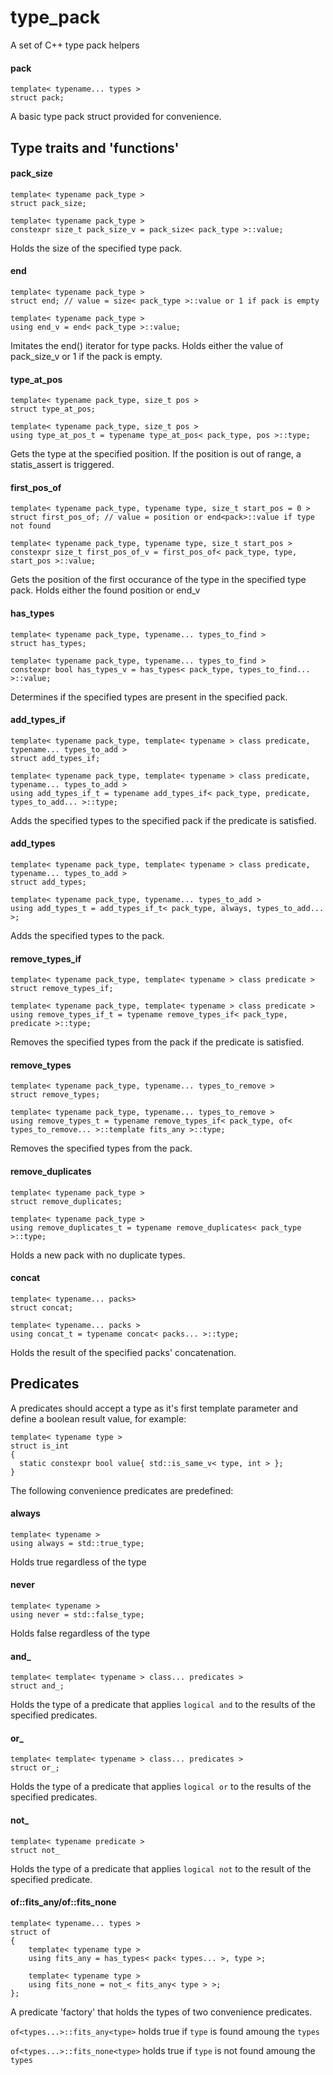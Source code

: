 # type_pack
A set of C++ type pack helpers

####  pack
```
template< typename... types >
struct pack;
```
A basic type pack struct provided for convenience.

## Type traits and 'functions'

####  pack_size
```
template< typename pack_type >
struct pack_size;

template< typename pack_type >
constexpr size_t pack_size_v = pack_size< pack_type >::value;
``` 
Holds the size of the specified type pack.

####  end
```
template< typename pack_type >
struct end; // value = size< pack_type >::value or 1 if pack is empty

template< typename pack_type >
using end_v = end< pack_type >::value;
``` 
Imitates the end() iterator for type packs. Holds either the value of pack_size_v or 1 if the pack is empty.

####  type_at_pos
```
template< typename pack_type, size_t pos >
struct type_at_pos;

template< typename pack_type, size_t pos >
using type_at_pos_t = typename type_at_pos< pack_type, pos >::type;
``` 
Gets the type at the specified position. If the position is out of range, a statis_assert is triggered.

####  first_pos_of
```
template< typename pack_type, typename type, size_t start_pos = 0 >
struct first_pos_of; // value = position or end<pack>::value if type not found

template< typename pack_type, typename type, size_t start_pos >
constexpr size_t first_pos_of_v = first_pos_of< pack_type, type, start_pos >::value;
``` 
Gets the position of the first occurance of the type in the specified type pack. Holds either the found position or end_v

####  has_types
```
template< typename pack_type, typename... types_to_find >
struct has_types;

template< typename pack_type, typename... types_to_find >
constexpr bool has_types_v = has_types< pack_type, types_to_find... >::value;
``` 
Determines if the specified types are present in the specified pack.

####  add_types_if
```
template< typename pack_type, template< typename > class predicate, typename... types_to_add >
struct add_types_if;

template< typename pack_type, template< typename > class predicate, typename... types_to_add >
using add_types_if_t = typename add_types_if< pack_type, predicate, types_to_add... >::type;
``` 
Adds the specified types to the specified pack if the predicate is satisfied. 

####  add_types
```
template< typename pack_type, template< typename > class predicate, typename... types_to_add >
struct add_types;

template< typename pack_type, typename... types_to_add >
using add_types_t = add_types_if_t< pack_type, always, types_to_add... >;
``` 
Adds the specified types to the pack.

####  remove_types_if
```
template< typename pack_type, template< typename > class predicate >
struct remove_types_if;

template< typename pack_type, template< typename > class predicate >
using remove_types_if_t = typename remove_types_if< pack_type, predicate >::type;
``` 
Removes the specified types from the pack if the predicate is satisfied. 

####  remove_types
```
template< typename pack_type, typename... types_to_remove >
struct remove_types;

template< typename pack_type, typename... types_to_remove >
using remove_types_t = typename remove_types_if< pack_type, of< types_to_remove... >::template fits_any >::type;
``` 
Removes the specified types from the pack.

####  remove_duplicates
```
template< typename pack_type >
struct remove_duplicates;

template< typename pack_type >
using remove_duplicates_t = typename remove_duplicates< pack_type >::type;
``` 
Holds a new pack with no duplicate types.

####  concat
```
template< typename... packs>
struct concat;

template< typename... packs >
using concat_t = typename concat< packs... >::type;
``` 
Holds the result of the specified packs' concatenation.

##  Predicates
A predicates should accept a type as it's first template parameter and define a boolean result value, for example:
```
template< typename type >
struct is_int
{
  static constexpr bool value{ std::is_same_v< type, int > };
}
``` 

The following convenience predicates are predefined:
####  always
```
template< typename > 
using always = std::true_type;
``` 
Holds true regardless of the type

####  never
```
template< typename > 
using never = std::false_type;
``` 
Holds false regardless of the type

####  and_
```
template< template< typename > class... predicates >
struct and_;
``` 
Holds the type of a predicate that applies ```logical and``` to the results of the specified predicates.

####  or_
```
template< template< typename > class... predicates >
struct or_;
``` 
Holds the type of a predicate that applies ```logical or``` to the results of the specified predicates.

####  not_
```
template< typename predicate >
struct not_
``` 
Holds the type of a predicate that applies ```logical not``` to the result of the specified predicate.

####  of::fits_any/of::fits_none
```
template< typename... types >
struct of
{
	template< typename type >
	using fits_any = has_types< pack< types... >, type >;

	template< typename type >
	using fits_none = not_< fits_any< type > >;
};
``` 
A predicate 'factory' that holds the types of two convenience predicates. 

```of<types...>::fits_any<type>``` holds true if ```type``` is found amoung the ```types```

```of<types...>::fits_none<type>``` holds true if ```type``` is not found amoung the ```types```
